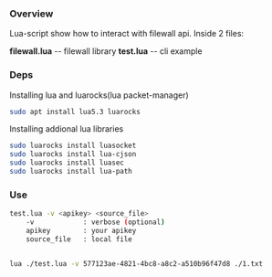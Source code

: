 ### Overview

Lua-script show how to interact with filewall api.
Inside 2 files:

**filewall.lua** -- filewall library
**test.lua** -- cli example

### Deps
Installing lua and luarocks(lua packet-manager)

```sh
sudo apt install lua5.3 luarocks
```

Installing addional lua libraries

```sh
sudo luarocks install luasocket
sudo luarocks install lua-cjson 
sudo luarocks install luasec
sudo luarocks install lua-path
```

### Use

```sh
test.lua -v <apikey> <source_file>
    -v            : verbose (optional)
    apikey        : your apikey
    source_file   : local file


lua ./test.lua -v 577123ae-4821-4bc8-a8c2-a510b96f47d8 ./1.txt
```


